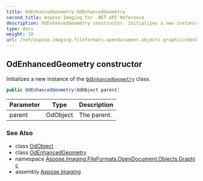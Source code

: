 ```yaml
---
title: OdEnhancedGeometry.OdEnhancedGeometry
second_title: Aspose.Imaging for .NET API Reference
description: OdEnhancedGeometry constructor. Initializes a new instance of the OdEnhancedGeometry class
type: docs
weight: 10
url: /net/aspose.imaging.fileformats.opendocument.objects.graphic/odenhancedgeometry/odenhancedgeometry/
---
```

## OdEnhancedGeometry constructor

Initializes a new instance of the [`OdEnhancedGeometry`](../) class.

```csharp
public OdEnhancedGeometry(OdObject parent)
```

| Parameter | Type | Description |
| --- | --- | --- |
| parent | OdObject | The parent. |

### See Also

* class [OdObject](../../../aspose.imaging.fileformats.opendocument/odobject/)
* class [OdEnhancedGeometry](../)
* namespace [Aspose.Imaging.FileFormats.OpenDocument.Objects.Graphic](../../odenhancedgeometry/)
* assembly [Aspose.Imaging](../../../)


